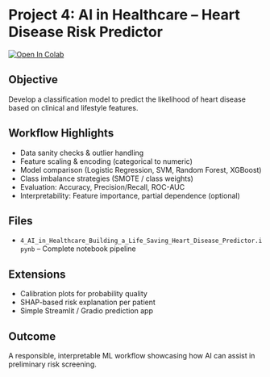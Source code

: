 # Project 4: AI in Healthcare – Heart Disease Risk Predictor

[![Open In Colab](https://colab.research.google.com/assets/colab-badge.svg)](https://colab.research.google.com/drive/1SAHZ2ILsATYioJwOpe2nb-iaAw5QjrZa)

## Objective
Develop a classification model to predict the likelihood of heart disease based on clinical and lifestyle features.

## Workflow Highlights
- Data sanity checks & outlier handling
- Feature scaling & encoding (categorical to numeric)
- Model comparison (Logistic Regression, SVM, Random Forest, XGBoost)
- Class imbalance strategies (SMOTE / class weights)
- Evaluation: Accuracy, Precision/Recall, ROC-AUC
- Interpretability: Feature importance, partial dependence (optional)

## Files
- `4_AI_in_Healthcare_Building_a_Life_Saving_Heart_Disease_Predictor.ipynb` – Complete notebook pipeline

## Extensions
- Calibration plots for probability quality
- SHAP-based risk explanation per patient
- Simple Streamlit / Gradio prediction app

## Outcome
A responsible, interpretable ML workflow showcasing how AI can assist in preliminary risk screening.
